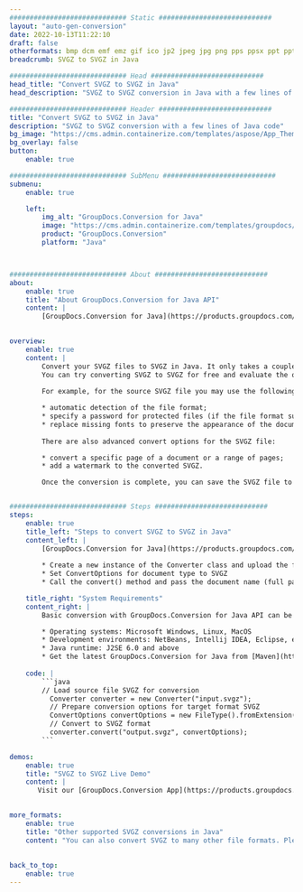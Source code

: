 ```yaml
---
############################# Static ############################
layout: "auto-gen-conversion"
date: 2022-10-13T11:22:10
draft: false
otherformats: bmp dcm emf emz gif ico jp2 jpeg jpg png pps ppsx ppt pptx psb psd svg svgz tga tif tiff webp wmf wmz
breadcrumb: SVGZ to SVGZ in Java

############################# Head ############################
head_title: "Convert SVGZ to SVGZ in Java"
head_description: "SVGZ to SVGZ conversion in Java with a few lines of code. Convert over 160 file formats using the GroupDocs document conversion API for Java"

############################# Header ############################
title: "Convert SVGZ to SVGZ in Java"
description: "SVGZ to SVGZ conversion with a few lines of Java code"
bg_image: "https://cms.admin.containerize.com/templates/aspose/App_Themes/V3/images/bg/header1.png"
bg_overlay: false
button:
    enable: true

############################# SubMenu ############################
submenu:
    enable: true

    left:
        img_alt: "GroupDocs.Conversion for Java"
        image: "https://cms.admin.containerize.com/templates/groupdocs/images/product-logos/90x90-noborder/groupdocs-conversion-java.png"
        product: "GroupDocs.Conversion"
        platform: "Java"



############################# About ############################
about:
    enable: true
    title: "About GroupDocs.Conversion for Java API"
    content: |
        [GroupDocs.Conversion for Java](https://products.groupdocs.com/conversion/java/) is an advanced file format conversion API for converting between popular image and document formats such as Microsoft Office, OpenDocument, PDF, HTML, email, CAD. and much more with just a few lines of code. The native API automatically detects the formats of the original documents and offers many options for customizing the converted documents. Along with the function of extracting information from a document, it also supports caching of the conversion results to the local disk by default. However, any type of cache storage can be supported by implementing the appropriate interfaces - Amazon S3, Dropbox, Google Drive, Windows Azure, Reddis, or any others.
    

overview:
    enable: true
    content: |
        Convert your SVGZ files to SVGZ in Java. It only takes a couple of lines of Java code on any platform of your choice, such as Windows, Linux, macOS.
        You can try converting SVGZ to SVGZ for free and evaluate the quality of the conversion results. Along with simple file conversion scripts, you can try more sophisticated options for loading the SVGZ source file and storing the SVGZ output. 
        
        For example, for the source SVGZ file you may use the following load options:

        * automatic detection of the file format;
        * specify a password for protected files (if the file format supports it);
        * replace missing fonts to preserve the appearance of the document.
        
        There are also advanced convert options for the SVGZ file:

        * convert a specific page of a document or a range of pages;
        * add a watermark to the converted SVGZ.

        Once the conversion is complete, you can save the SVGZ file to your local file path or to any third party storage such as FTP, Amazon S3, Google Drive, Dropbox etc. Please note - to convert SVGZ to SVGZ, you do not need to install any additional software, such as MS Office, Open Office, Adobe Acrobat Reader etc.


############################# Steps ############################
steps:
    enable: true
    title_left: "Steps to convert SVGZ to SVGZ in Java"
    content_left: |
        [GroupDocs.Conversion for Java](https://products.groupdocs.com/conversion/java/) allows developers to easily convert SVGZ file to SVGZ with a few lines of code.
        
        * Create a new instance of the Converter class and upload the file SVGZ with the full path
        * Set ConvertOptions for document type to SVGZ
        * Call the convert() method and pass the document name (full path) and format (SVGZ) as a parameter

    title_right: "System Requirements"
    content_right: |
        Basic conversion with GroupDocs.Conversion for Java API can be done with just a few lines of code. Our APIs are supported on all major platforms and operating systems. Before executing the code below, make sure you have the following prerequisites installed on your system.

        * Operating systems: Microsoft Windows, Linux, MacOS
        * Development environments: NetBeans, Intellij IDEA, Eclipse, etc.
        * Java runtime: J2SE 6.0 and above
        * Get the latest GroupDocs.Conversion for Java from [Maven](https://repository.groupdocs.com/webapp/#/artifacts/browse/tree/General/repo/com/groupdocs/groupdocs-conversion)
         
    code: |
        ```java    
        // Load source file SVGZ for conversion
          Converter converter = new Converter("input.svgz");
          // Prepare conversion options for target format SVGZ
          ConvertOptions convertOptions = new FileType().fromExtension("svgz").getConvertOptions();
          // Convert to SVGZ format
          converter.convert("output.svgz", convertOptions);
        ```

demos:
    enable: true
    title: "SVGZ to SVGZ Live Demo"
    content: |
       Visit our [GroupDocs.Conversion App](https://products.groupdocs.app/conversion/family) website and try SVGZ to SVGZ conversion now. The free demo has the following benefits
          

more_formats:
    enable: true
    title: "Other supported SVGZ conversions in Java"
    content: "You can also convert SVGZ to many other file formats. Please see the list below."
       
       
back_to_top:
    enable: true
---
```

